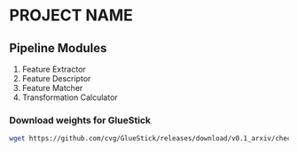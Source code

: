 # PROJECT NAME

## Pipeline Modules

1. Feature Extractor
2. Feature Descriptor
3. Feature Matcher
4. Transformation Calculator

### Download weights for GlueStick

```bash
wget https://github.com/cvg/GlueStick/releases/download/v0.1_arxiv/checkpoint_GlueStick_MD.tar -P resources/weights
```
